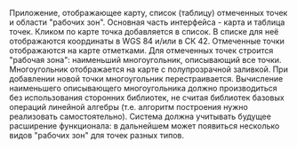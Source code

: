 Приложение, отображающее карту, список (таблицу) отмеченных точек и области "рабочих зон". Основная часть интерфейса - карта и таблица точек. Кликом по карте точка добавляется в список. В списке для неё отображаются координаты в WGS 84 и/или в СК 42. Отмеченные точки отображаются на карте отметками.
Для отмеченных точек строится "рабочая зона": наименьший многоугольник, описывающий все точки. Многоугольник отображается на карте с полупрозрачной заливкой. При добавлении новой точки многоугольник перестраивается.
Вычисление наименьшего описывающего многоугольника должно производиться без использования сторонних библиотек, не считая библиотек базовых операций линейной алгебры (т.е. алгоритм построения нужно реализовать самостоятельно).
Система должна учитывать будущее расширение функционала: в дальнейшем может появиться несколько видов "рабочих зон" для точек разных типов.
